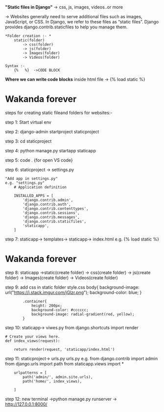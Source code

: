 **"Static files in Django"**
->  css, js, images, videos..or more

->  Websites generally need to serve additional files such as images,   JavaScript, or CSS. In Django, we refer to these files as “static files”. Django provides django.contrib.staticfiles to help you manage them.

    *Folder creation :- *
        static(folder)
            -> css(folder)
            -> js(folder)
            -> Images(folder)
            -> Videos(folder)

    Syntax :-
        {%   %}  ->CODE BLOCK

**Where we can write code blocks**
inside html file
    -> 
        <!DOCTYPE html>
        <html lang="en">
        <head>
            {% load static %}
            <meta charset="UTF-8">
            <meta http-equiv="X-UA-Compatible" content="IE=edge">
            <meta name="viewport" content="width=device-width, initial-scale=1.0">
            <link rel="stylesheet" href="{% static 'css/style.css' %}">
            <title>Static app</title>
        </head>
        <body>
            <div>
                <h1>Wakanda forever</h1>
            </div>
        </body>
        </html>

steps for creating static fileand folders for websites:-

step 1: Start virtual env

step 2: django-admin startproject staticproject

step 3: cd staticproject

step 4: python manage.py startapp staticapp

step 5: code . {for open VS code}

step 6: staticproject -> settings.py

    "Add app in settings.py"
    e.g. "settings.py"
        # Application definition

        INSTALLED_APPS = [
            'django.contrib.admin',
            'django.contrib.auth',
            'django.contrib.contenttypes',
            'django.contrib.sessions',
            'django.contrib.messages',
            'django.contrib.staticfiles',
            'staticapp',
        ]

step 7: staticapp-> templates-> staticapp-> index.html
    e.g.
    <!DOCTYPE html>
    <html lang="en">
    <head>
        {% load static %}
        <meta charset="UTF-8">
        <meta http-equiv="X-UA-Compatible" content="IE=edge">
        <meta name="viewport" content="width=device-width, initial-scale=1.0">
        <link rel="stylesheet" href="{% static 'css/style.css' %}">
        <title>Static app</title>
    </head>
    <body>
        <div>
            <h1>Wakanda forever</h1>
        </div>
    </body>
    </html>
    
step 8: staticapp
            ->static(create folder)
                    -> css(create folder)
                    -> js(create folder)
                    -> Images(create folder)
                    -> Videos(create folder)

step 9: add css in static folder
        style.css
            body{
                background-image: url("https://i.stack.imgur.com/jGlzr.png");
                background-color: blue;
            }

            .container{
                height: 200px;
                background-color: #cccccc;
                background-image: radial-gradient(red, yellow);
            }
step 10: staticapp-> viwes.py
    from django.shortcuts import render

    # Create your views here.
    def index_views(request):
        
        return render(request, 'staticapp/index.html')

step 11: staticproject-> urls.py
        urls.py
        e.g.
        from django.contrib import admin
        from django.urls import path
        from staticapp.views import *

        urlpatterns = [
            path('admin/', admin.site.urls),
            path('home/', index_views),

        ]

step 12: new terminal
            ->python manage.py runserver
                    -> http://127.0.0.1:8000/
                    